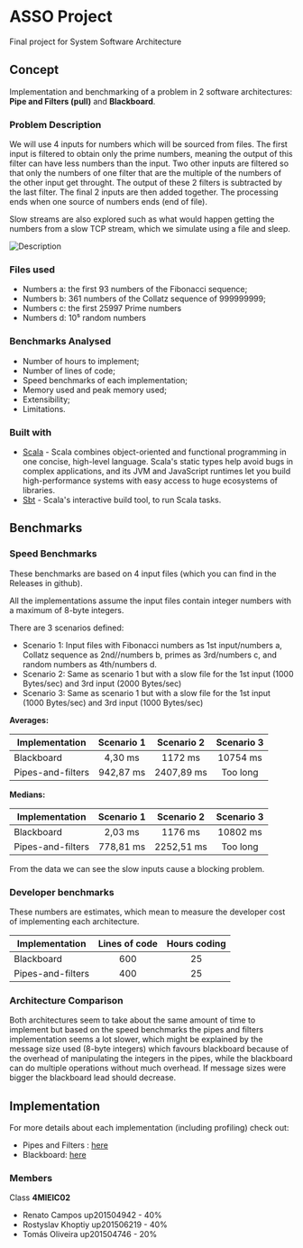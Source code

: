 # ASSO Project

Final project for System Software Architecture

## Concept

Implementation and benchmarking of a problem in 2 software architectures: **Pipe and Filters (pull)** and **Blackboard**.


### Problem Description

We will use 4 inputs for numbers which will be sourced from files. The first input is filtered to obtain only the prime numbers, meaning the output of this filter can have less numbers than the input. Two other inputs are filtered so that only the numbers of one filter that are the multiple of the numbers of the other input get throught. The output of these 2 filters is subtracted by the last filter. The final 2 inputs are then added together. The processing ends when one source of numbers ends (end of file).

Slow streams are also explored such as what would happen getting the numbers from a slow TCP stream, which we simulate using a file and sleep.

![Description](https://i.imgur.com/frKF4XJ.png)

### Files used
- Numbers a: the first 93 numbers of the Fibonacci sequence;
- Numbers b: 361 numbers of the Collatz sequence of 999999999;
- Numbers c: the first 25997 Prime numbers
- Numbers d: 10⁵ random numbers

### Benchmarks Analysed

- Number of hours to implement;
- Number of lines of code;
- Speed benchmarks of each implementation;
- Memory used and peak memory used;
- Extensibility;
- Limitations.

### Built with

- [Scala](https://www.scala-lang.org/) - Scala combines object-oriented and functional programming in one concise, high-level language. Scala's static types help avoid bugs in complex applications, and its JVM and JavaScript runtimes let you build high-performance systems with easy access to huge ecosystems of libraries.
- [Sbt](https://www.scala-sbt.org/) - Scala's interactive build tool, to run Scala tasks.

## Benchmarks

### Speed Benchmarks

These benchmarks are based on 4 input files (which you can find in the Releases in github).

All the implementations assume the input files contain integer numbers with a maximum of 8-byte integers.

There are 3 scenarios defined:

- Scenario 1: Input files with Fibonacci numbers as 1st input/numbers a, Collatz sequence as 2nd//numbers b, primes as 3rd/numbers c, and random numbers as 4th/numbers d.
- Scenario 2: Same as scenario 1 but with a slow file for the 1st input (1000 Bytes/sec) and 3rd input (2000 Bytes/sec)
- Scenario 3: Same as scenario 1 but with a slow file for the 1st input (1000 Bytes/sec) and 3rd input (1000 Bytes/sec)

**Averages:**

|Implementation | Scenario 1 | Scenario 2 | Scenario 3 |
| ------------------------ |:--------------------:|:----------------------:|:----------------:|
| Blackboard               | 4,30 ms     | 1172 ms       | 10754 ms |
| Pipes-and-filters  | 942,87 ms | 2407,89 ms | Too long |

**Medians:**

|Implementation | Scenario 1 | Scenario 2 | Scenario 3 |
| ------------------------ |:--------------------:|:----------------------:|:----------------:|
| Blackboard               | 2,03 ms     | 1176 ms       | 10802 ms |
| Pipes-and-filters | 778,81 ms | 2252,51 ms | Too long |

From the data we can see the slow inputs cause a blocking problem.

### Developer benchmarks

These numbers are estimates, which mean to measure the developer cost of implementing each architecture.

|Implementation| Lines of code | Hours coding |
| ------------ |:-------------:|:------------:|
| Blackboard               | 600 | 25 |
| Pipes-and-filters | 400 | 25 | 

### Architecture Comparison

Both architectures seem to take about the same amount of time to implement but 
based on the speed benchmarks the pipes and filters implementation seems a lot slower, which might be explained by the message size used (8-byte integers) which favours blackboard because of the overhead of manipulating the integers in the pipes, while the blackboard can do multiple operations without much overhead. If message sizes were bigger the blackboard lead should decrease.

## Implementation
For more details about each implementation (including profiling) check out:

- Pipes and Filters : [here](pipes-and-filters/README.md)
- Blackboard: [here](blackboard/README.md)

### Members
Class **4MIEIC02**

- Renato Campos up201504942 - 40%
- Rostyslav Khoptiy up201506219 - 40%
- Tomás Oliveira up201504746 - 20%
